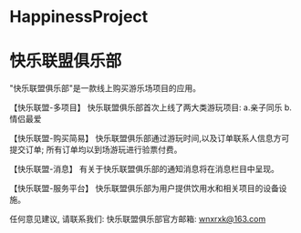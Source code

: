 # HappinessProject
# 快乐联盟俱乐部

  "快乐联盟俱乐部"是一款线上购买游乐场项目的应用。
  
  【快乐联盟-多项目】
  快乐联盟俱乐部首次上线了两大类游玩项目:
    a.亲子同乐
    b.情侣最爱
  
  【快乐联盟-购买简易】 
  快乐联盟俱乐部通过游玩时间,以及订单联系人信息方可提交订单;
  所有订单均以到场游玩进行验票付费。
  
  【快乐联盟-消息】 
  有关于快乐联盟俱乐部的通知消息将在消息栏目中呈现。

  【快乐联盟-服务平台】 
  快乐联盟俱乐部为用户提供饮用水和相关项目的设备设施。
  
  任何意见建议, 请联系我们: 
  快乐联盟俱乐部官方邮箱: wnxrxk@163.com
